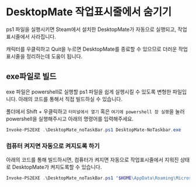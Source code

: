 # DesktopMate 작업표시줄에서 숨기기
ps1 파일을 실행시키면 Steam에서 설치한 DesktopMate가 자동으로 실행되고, 작업표시줄에서 사라집니다.

캐릭터를 우클릭하고 Quit을 누르면 DesktopMate를 종료할 수 있으므로 더러운 작업표시줄을 정리하는데 도움이 됩니다.

## exe파일로 빌드
exe 파일은 powershell로 실행할 ps1 파일을 쉽게 실행시킬 수 있도록 변형한 파일입니다. 아래의 코드를 통해서 직접 빌드하실 수 있습니다.

폴더에서 Shift + 우클릭하고 `터미널에서 열기` 혹은 `여기에 powershell 창 실행`을 눌러 powershell을 실행해주시고 아래의 명령어를 입력해주세요.
```powershell
Invoke-PS2EXE .\DesktopMate_noTaskBar.ps1 DesktopMate-NoTaskbar.exe
```

### 컴퓨터 켜지면 자동으로 켜지도록 하기
아래의 코드를 통해 빌드하시면, 컴퓨터가 켜지면 자동으로 작업표시줄에서 지워진 상태로 DesktopMate가 켜지도록할 수 있습니다.
```powershell
Invoke-PS2EXE .\DesktopMate_noTaskBar.ps1 "$HOME\AppData\Roaming\Microsoft\Windows\Start Menu\Programs\Startup\DesktopMate-NoTaskbar.exe"
```
